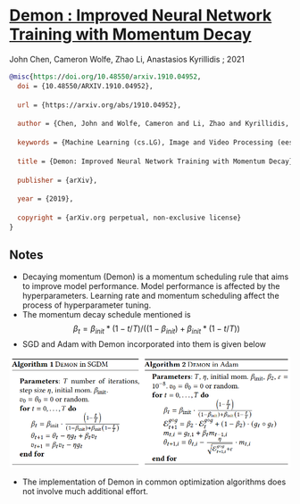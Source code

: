 # [Demon : Improved Neural Network Training with Momentum Decay](https://arxiv.org/abs/1910.04952)

John Chen, Cameron Wolfe, Zhao Li, Anastasios Kyrillidis ; 2021

```bibtex
@misc{https://doi.org/10.48550/arxiv.1910.04952,
  doi = {10.48550/ARXIV.1910.04952},
  
  url = {https://arxiv.org/abs/1910.04952},
  
  author = {Chen, John and Wolfe, Cameron and Li, Zhao and Kyrillidis, Anastasios},
  
  keywords = {Machine Learning (cs.LG), Image and Video Processing (eess.IV), Optimization and Control (math.OC), Machine Learning (stat.ML), FOS: Computer and information sciences, FOS: Computer and information sciences, FOS: Electrical engineering, electronic engineering, information engineering, FOS: Electrical engineering, electronic engineering, information engineering, FOS: Mathematics, FOS: Mathematics},
  
  title = {Demon: Improved Neural Network Training with Momentum Decay},
  
  publisher = {arXiv},
  
  year = {2019},
  
  copyright = {arXiv.org perpetual, non-exclusive license}
}
```

## Notes
* Decaying momentum (Demon) is a momentum scheduling rule that aims to improve model performance. Model performance is affected by the 
  hyperparameters. Learning rate and momentum scheduling affect the process of hyperparameter tuning. 
* The momentum decay schedule mentioned is $$ β_t = β_{init} * (1 - t/T) / ((1 - β_{init}) + β_{init} * (1 - t/T)) $$
* SGD and Adam with Demon incorporated into them is given below

![Demon algorithm](assets/Demon1.png)
  
* The implementation of Demon in common optimization algorithms does not involve much additional effort. 
  
